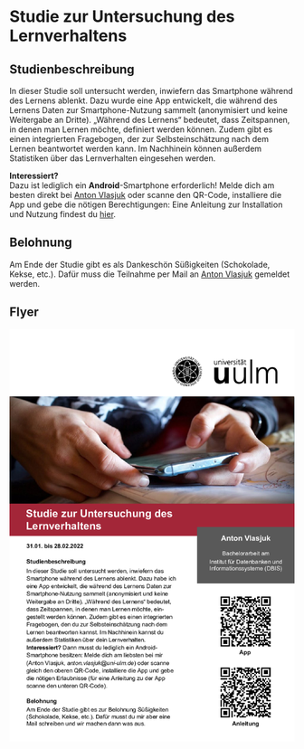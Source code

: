 # Studie zur Untersuchung des Lernverhaltens

## Studienbeschreibung

In dieser Studie soll untersucht werden, inwiefern das Smartphone während des Lernens ablenkt. Dazu wurde eine App entwickelt, die während des Lernens Daten zur Smartphone-Nutzung sammelt (anonymisiert und keine Weitergabe an Dritte). „Während des Lernens“ bedeutet, dass Zeitspannen, in denen man Lernen möchte, definiert werden können. Zudem gibt es einen integrierten Fragebogen, der zur Selbsteinschätzung nach dem Lernen beantwortet werden kann. Im Nachhinein können außerdem Statistiken über das Lernverhalten eingesehen werden. 

**Interessiert?**\
Dazu ist lediglich ein **Android**-Smartphone erforderlich! Melde dich am besten direkt bei [Anton Vlasjuk](mailto:anton.vlasjuk@uni-ulm.de?subject=Studienteilnahme:%20Lernverhalten) oder scanne den QR-Code, installiere die App und gebe die nötigen Berechtigungen: Eine Anleitung zur Installation und Nutzung findest du [hier](tutorial/README.md).



## Belohnung

Am Ende der Studie gibt es als Dankeschön Süßigkeiten (Schokolade, Kekse, etc.). Dafür muss die Teilnahme per Mail an [Anton Vlasjuk](mailto:anton.vlasjuk@uni-ulm.de?subject=Studienteilnahme:%20Lernverhalten) gemeldet werden.


## Flyer

![Fyler](flyer.png)
